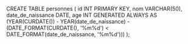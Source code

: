 CREATE TABLE personnes (
    id INT PRIMARY KEY,
    nom VARCHAR(50),
    date_de_naissance DATE,
    age INT GENERATED ALWAYS AS (YEAR(CURDATE()) - YEAR(date_de_naissance) - (DATE_FORMAT(CURDATE(), '%m%d') < DATE_FORMAT(date_de_naissance, '%m%d')))
);


